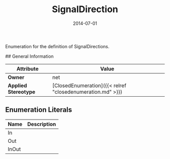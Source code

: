 ﻿---
title: SignalDirection
toc: false
type: specs
date: "2014-07-01"
draft: false
specification: VEC
version: 1.1.1
documentType: "Recommendation"
elementType: Class
classes:
  - SignalDirection
menu_name: vec-1.1.1
---
<p>Enumeration for the definition of SignalDirections.  </p>
## General Information

| Attribute               | Value |
|-------------------------|-------|
| **Owner**               | net |
| **Applied Stereotype**  | [ClosedEnumeration]({{< relref "closedenumeration.md" >}})<br/>  |

## Enumeration Literals
| Name          | **Description** |
|---------------|-----------------|
| In |  |
| Out |  |
| InOut |  |
